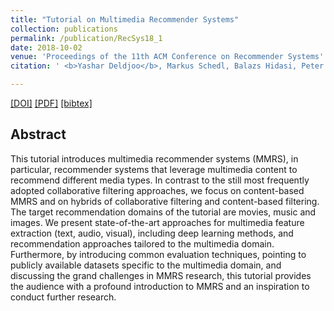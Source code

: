 ```yaml
---
title: "Tutorial on Multimedia Recommender Systems"
collection: publications
permalink: /publication/RecSys18_1
date: 2018-10-02
venue: 'Proceedings of the 11th ACM Conference on Recommender Systems'
citation: ' <b>Yashar Deldjoo</b>, Markus Schedl, Balazs Hidasi, Peter Kness <i>Proceedings of 12th ACM Conference of Recommender Systems 2018 </i><b>(RecSys 2018)</b>.'

---
```


[[DOI]]() [[PDF]]()  [[bibtex]](https://github.com/yasdel/yasdel.github.io/tree/master/_publications/RecSys18_1.bib)


## Abstract
This tutorial introduces multimedia recommender systems (MMRS), in particular, recommender systems that leverage multimedia content to recommend different media types. In contrast to the still most frequently adopted collaborative filtering approaches, we focus on content-based MMRS and on hybrids of collaborative filtering and content-based filtering. The target recommendation domains of the tutorial are movies, music and images. We present state-of-the-art approaches for multimedia feature extraction (text, audio, visual), including deep learning methods, and recommendation approaches tailored to the multimedia domain. Furthermore, by introducing common evaluation techniques, pointing to publicly available datasets specific to the multimedia domain, and discussing the grand challenges in MMRS research, this tutorial provides the audience with a profound introduction to MMRS and an inspiration to conduct further research.
